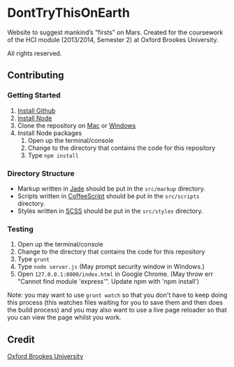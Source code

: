 # DontTryThisOnEarth
Website to suggest mankind’s “firsts” on Mars. Created for the coursework of the HCI module (2013/2014, Semester 2) at Oxford Brookes University.

All rights reserved.

## Contributing
### Getting Started
1. [Install Github](https://help.github.com/articles/set-up-git)
2. [Install Node](http://nodejs.org/)
3. Clone the repository on [Mac](github-mac://openRepo/https://github.com/ryansmith94/DontTryThisOnEarth) or [Windows](github-windows://openRepo/https://github.com/ryansmith94/DontTryThisOnEarth)
4. Install Node packages
	1. Open up the terminal/console
	2. Change to the directory that contains the code for this repository
	3. Type `npm install`

### Directory Structure
- Markup written in [Jade](http://jade-lang.com/) should be put in the `src/markup` directory.
- Scripts written in [CoffeeScript](http://coffeescript.org/) should be put in the `src/scripts` directory.
- Styles written in [SCSS](http://sass-lang.com/) should be put in the `src/styles` directory.

### Testing
1. Open up the terminal/console
2. Change to the directory that contains the code for this repository
3. Type `grunt`
4. Type `node server.js` (May prompt security window in Windows.)
5. Open `127.0.0.1:8000/index.html` in Google Chrome. (May throw err "Cannot find module 'express'". Update npm with 'npm install') 

Note: you may want to use `grunt watch` so that you don't have to keep doing this process (this watches files waiting for you to save them and then does the build process) and you may also want to use a live page reloader so that you can view the page whilst you work.


## Credit
[Oxford Brookes University](http://www.brookes.ac.uk)


